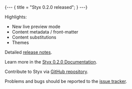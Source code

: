 {---
{ title = "Styx 0.2.0 released"; }
---}


Highlights:

- New live preview mode
- Content metadata / front-matter
- Content substitutions
- Themes

Detailed [release notes](@conf.siteUrl@/documentation-v0-2-0.html#_release_notes).

Learn more in the [Styx 0.2.0 Documentation](@conf.siteUrl@/documentation-v0-2-0.html).

Contribute to Styx via [GitHub repository](https://github.com/styx-static/styx/).

Problems and bugs should be reported to the [issue tracker](https://github.com/styx-static/styx/issues).
